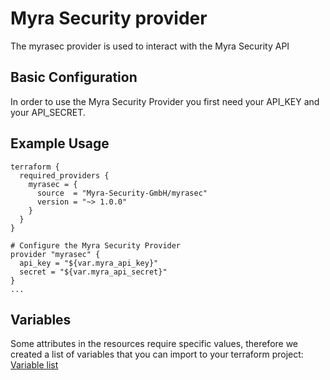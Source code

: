 # Myra Security provider

The myrasec provider is used to interact with the Myra Security API

## Basic Configuration

In order to use the Myra Security Provider you first need your API_KEY and your API_SECRET.

## Example Usage
```hcl
terraform {
  required_providers {
    myrasec = {
      source  = "Myra-Security-GmbH/myrasec"
      version = "~> 1.0.0"
    }
  }
}

# Configure the Myra Security Provider
provider "myrasec" {
  api_key = "${var.myra_api_key}"
  secret = "${var.myra_api_secret}"
}
...
```

## Variables
Some attributes in the resources require specific values, therefore we created a list of variables that you can import to your terraform project:
[Variable list](variables.md)